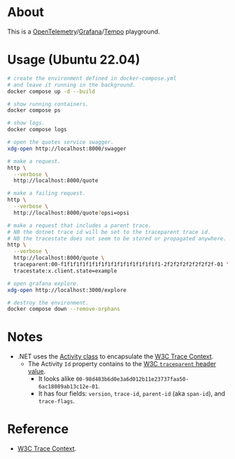 # About

This is a [OpenTelemetry](https://github.com/open-telemetry/opentelemetry-dotnet)/[Grafana](https://github.com/grafana/grafana)/[Tempo](https://github.com/grafana/tempo) playground.

# Usage (Ubuntu 22.04)

```bash
# create the environment defined in docker-compose.yml
# and leave it running in the background.
docker compose up -d --build

# show running containers.
docker compose ps

# show logs.
docker compose logs

# open the quotes service swagger.
xdg-open http://localhost:8000/swagger

# make a request.
http \
  --verbose \
  http://localhost:8000/quote

# make a failing request.
http \
  --verbose \
  http://localhost:8000/quote?opsi=opsi

# make a request that includes a parent trace.
# NB the dotnet trace id will be set to the traceparent trace id.
# NB the tracestate does not seem to be stored or propagated anywhere.
http \
  --verbose \
  http://localhost:8000/quote \
  traceparent:00-f1f1f1f1f1f1f1f1f1f1f1f1f1f1f1f1-2f2f2f2f2f2f2f2f-01 \
  tracestate:x.client.state=example

# open grafana explore.
xdg-open http://localhost:3000/explore

# destroy the environment.
docker compose down --remove-orphans
```

# Notes

* .NET uses the [Activity class](https://docs.microsoft.com/en-us/dotnet/api/system.diagnostics.activity?view=net-8.0) to encapsulate the [W3C Trace Context](https://www.w3.org/TR/trace-context/).
  * The Activity `Id` property contains to the [W3C `traceparent` header value](https://www.w3.org/TR/trace-context/#traceparent-header).
    * It looks alike `00-98d483b6d0e3a6d012b11e23737faa50-6ac18089ab13c12e-01`.
    * It has four fields: `version`, `trace-id`, `parent-id` (aka `span-id`), and `trace-flags`.

# Reference

* [W3C Trace Context](https://www.w3.org/TR/trace-context/).
